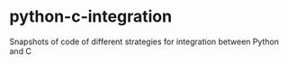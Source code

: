 # python-c-integration
Snapshots of code of different strategies for integration between Python and C
